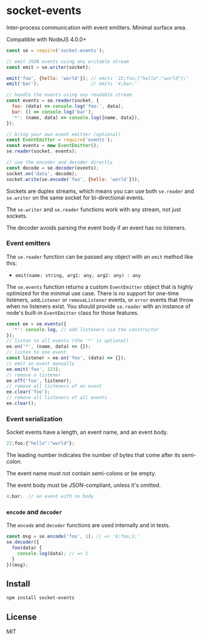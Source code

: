# socket-events

Inter-process communication with event emitters. Minimal surface area.

Compatible with NodeJS 4.0.0+

```js
const se = require('socket-events');

// emit JSON events using any writable stream
const emit = se.writer(socket);

emit('foo', {hello: 'world'}); // emits '22;foo;{"hello":"world"};'
emit('bar');                   // emits '4;bar;'

// handle the events using any readable stream
const events = se.reader(socket, {
  foo: (data) => console.log('foo:', data),
  bar: () => console.log('bar'),
  '*': (name, data) => console.log({name, data}),
});

// bring your own event emitter (optional)
const EventEmitter = require('events');
const events = new EventEmitter();
se.reader(socket, events);

// use the encoder and decoder directly
const decode = se.decoder(events);
socket.on('data', decode);
socket.write(se.encode('foo', {hello: 'world'}));
```

Sockets are duplex streams, which means you can use both `se.reader` and
`se.writer` on the same socket for bi-directional events.

The `se.writer` and `se.reader` functions work with any stream, not just
sockets.

The decoder avoids parsing the event body if an event has no listeners.

### Event emitters

The `se.reader` function can be passed any object with an `emit` method like this:
- `emit(name: string, arg1: any, arg2: any) : any`

The `se.events` function returns a custom `EventEmitter` object that is
highly optimized for the minimal use case. There is no support for one-time
listeners, `addListener` or `removeListener` events, or `error` events that
throw when no listeners exist. You should provide `se.reader` with an instance
of node's built-in `EventEmitter` class for those features.

```js
const ee = se.events({
  '*': console.log, // add listeners via the constructor
});
// listen to all events (the '*' is optional)
ee.on('*', (name, data) => {});
// listen to one event
const listener = ee.on('foo', (data) => {});
// emit an event manually
ee.emit('foo', 123);
// remove a listener
ee.off('foo', listener);
// remove all listeners of an event
ee.clear('foo');
// remove all listeners of all events
ee.clear();
```

### Event serialization

Socket events have a length, an event name, and an event body.

```js
22;foo;{"hello":"world"};
```

The leading number indicates the number of bytes that come after
its semi-colon.

The event name must not contain semi-colons or be empty.

The event body must be JSON-compliant, unless it's omitted.

```js
4;bar;  // an event with no body
```

### `encode` and `decoder`

The `encode` and `decoder` functions are used internally and in tests.

```js
const msg = se.encode('foo', 1); // => '6;foo;1;'
se.decoder({
  foo(data) {
    console.log(data); // => 1
  }
})(msg);
```

## Install

```sh
npm install socket-events
```

## License

MIT

